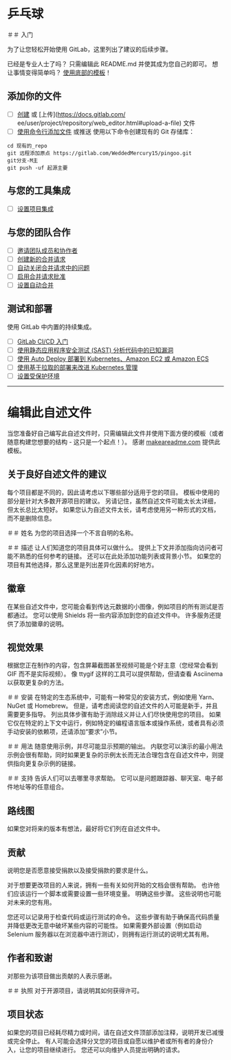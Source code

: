 # 乒乓球


＃＃ 入门

为了让您轻松开始使用 GitLab，这里列出了建议的后续步骤。

已经是专业人士了吗？ 只需编辑此 README.md 并使其成为您自己的即可。 想让事情变得简单吗？ [使用底部的模板](#editing-this-readme)！

## 添加你的文件

- [ ] [创建](https://docs.gitlab.com/ee/user/project/repository/web_editor.html#create-a-file) 或 [上传](https://docs.gitlab.com/ ee/user/project/repository/web_editor.html#upload-a-file) 文件
- [ ] [使用命令行添加文件](https://docs.gitlab.com/ee/gitlab-basics/add-file.html#add-a-file-using-the-command-line) 或推送 使用以下命令创建现有的 Git 存储库：

````
cd 现有的_repo
git 远程添加原点 https://gitlab.com/WeddedMercury15/pingoo.git
git分支-M主
git push -uf 起源主要
````

## 与您的工具集成

- [ ] [设置项目集成](https://gitlab.com/WeddedMercury15/pingoo/-/settings/integrations)

## 与您的团队合作

- [ ] [邀请团队成员和协作者](https://docs.gitlab.com/ee/user/project/members/)
- [ ] [创建新的合并请求](https://docs.gitlab.com/ee/user/project/merge_requests/creating_merge_requests.html)
- [ ] [自动关闭合并请求中的问题](https://docs.gitlab.com/ee/user/project/issues/managing_issues.html#looking-issues-automatically)
- [ ] [启用合并请求批准](https://docs.gitlab.com/ee/user/project/merge_requests/approvals/)
- [ ] [设置自动合并](https://docs.gitlab.com/ee/user/project/merge_requests/merge_when_pipeline_succeeds.html)

## 测试和部署

使用 GitLab 中内置的持续集成。

- [ ] [GitLab CI/CD 入门](https://docs.gitlab.com/ee/ci/quick_start/index.html)
- [ ] [使用静态应用程序安全测试 (SAST) 分析代码中的已知漏洞](https://docs.gitlab.com/ee/user/application_security/sast/)
- [ ] [使用 Auto Deploy 部署到 Kubernetes、Amazon EC2 或 Amazon ECS](https://docs.gitlab.com/ee/topics/autodevops/requirements.html)
- [ ] [使用基于拉取的部署来改进 Kubernetes 管理](https://docs.gitlab.com/ee/user/clusters/agent/)
- [ ] [设置受保护环境](https://docs.gitlab.com/ee/ci/environments/protected_environments.html)

***

# 编辑此自述文件

当您准备好自己编写此自述文件时，只需编辑此文件并使用下面方便的模板（或者随意构建您想要的结构 - 这只是一个起点！）。 感谢 [makeareadme.com](https://www.makeareadme.com/) 提供此模板。

## 关于良好自述文件的建议
每个项目都是不同的，因此请考虑以下哪些部分适用于您的项目。 模板中使用的部分是针对大多数开源项目的建议。 另请记住，虽然自述文件可能太长太详细，但太长总比太短好。 如果您认为自述文件太长，请考虑使用另一种形式的文档，而不是删除信息。

＃＃ 姓名
为您的项目选择一个不言自明的名称。

＃＃ 描述
让人们知道您的项目具体可以做什么。 提供上下文并添加指向访问者可能不熟悉的任何参考的链接。 还可以在此处添加功能列表或背景小节。 如果您的项目有其他选择，那么这里是列出差异化因素的好地方。

## 徽章
在某些自述文件中，您可能会看到传达元数据的小图像，例如项目的所有测试是否都通过。 您可以使用 Shields 将一些内容添加到您的自述文件中。 许多服务还提供了添加徽章的说明。

## 视觉效果
根据您正在制作的内容，包含屏幕截图甚至视频可能是个好主意（您经常会看到 GIF 而不是实际视频）。 像 ttygif 这样的工具可以提供帮助，但请查看 Asciinema 以获取更复杂的方法。

＃＃ 安装
在特定的生态系统中，可能有一种常见的安装方式，例如使用 Yarn、NuGet 或 Homebrew。 但是，请考虑阅读您的自述文件的人可能是新手，并且需要更多指导。 列出具体步骤有助于消除歧义并让人们尽快使用您的项目。 如果它仅在特定的上下文中运行，例如特定的编程语言版本或操作系统，或者具有必须手动安装的依赖项，还请添加“要求”小节。

＃＃ 用法
随意使用示例，并尽可能显示预期的输出。 内联您可以演示的最小用法示例会很有帮助，同时如果更复杂的示例太长而无法合理包含在自述文件中，则提供指向更复杂示例的链接。

＃＃ 支持
告诉人们可以去哪里寻求帮助。 它可以是问题跟踪器、聊天室、电子邮件地址等的任意组合。

## 路线图
如果您对将来的版本有想法，最好将它们列在自述文件中。

## 贡献
说明您是否愿意接受捐款以及接受捐款的要求是什么。

对于想要更改项目的人来说，拥有一些有关如何开始的文档会很有帮助。 也许他们应该运行一个脚本或需要设置一些环境变量。 明确这些步骤。 这些说明也可能对未来的您有用。

您还可以记录用于检查代码或运行测试的命令。 这些步骤有助于确保高代码质量并降低更改无意中破坏某些内容的可能性。 如果需要外部设置（例如启动 Selenium 服务器以在浏览器中进行测试），则拥有运行测试的说明尤其有用。

## 作者和致谢
对那些为该项目做出贡献的人表示感谢。

＃＃ 执照
对于开源项目，请说明其如何获得许可。

## 项目状态
如果您的项目已经耗尽精力或时间，请在自述文件顶部添加注释，说明开发已减慢或完全停止。 有人可能会选择分叉您的项目或自愿以维护者或所有者的身份介入，让您的项目继续进行。 您还可以向维护人员提出明确的请求。